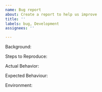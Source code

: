 ```yaml
---
name: Bug report
about: Create a report to help us improve
title: ''
labels: bug, Development
assignees: ''

---
```


Background:
 
Steps to Reproduce:
 
Actual Behavior:
 
Expected Behaviour:
 
Environment:

